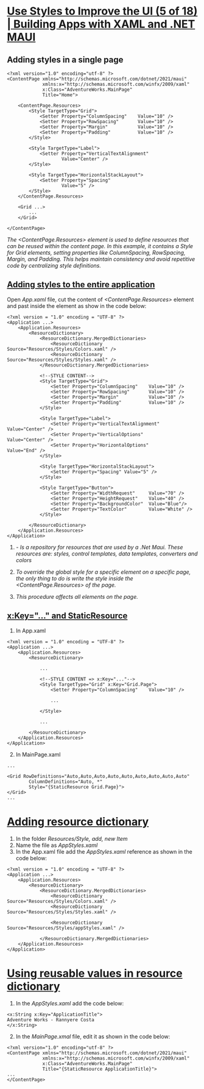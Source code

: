 # [Use Styles to Improve the UI (5 of 18) | Building Apps with XAML and .NET MAUI](https://youtu.be/rHflpkCZeF8?si=RKVjBd9Sxe2MH54j)

## Adding styles in a single page

```
<?xml version="1.0" encoding="utf-8" ?>
<ContentPage xmlns="http://schemas.microsoft.com/dotnet/2021/maui"
             xmlns:x="http://schemas.microsoft.com/winfx/2009/xaml"
             x:Class="AdventureWorks.MainPage"
             Title="Home">

    <ContentPage.Resources>
        <Style TargetType="Grid">
            <Setter Property="ColumnSpacing"    Value="10" />
            <Setter Property="RowSpacing"       Value="10" />
            <Setter Property="Margin"           Value="10" />
            <Setter Property="Padding"          Value="10" />
        </Style>

        <Style TargetType="Label">
            <Setter Property="VerticalTextAlignment"
                    Value="Center" />
        </Style>

        <Style TargetType="HorizontalStackLayout">
            <Setter Property="Spacing"
                    Value="5" />
        </Style>
    </ContentPage.Resources>
    
    <Grid ...>
        ...
    </Grid>

</ContentPage>
```

*The <ContentPage.Resources> element is used to define resources that can be reused within the content page. In this example, it contains a Style for Grid elements, setting properties like ColumnSpacing, RowSpacing, Margin, and Padding. This helps maintain consistency and avoid repetitive code by centralizing style definitions.*

## [Adding styles to the entire application](https://youtu.be/rHflpkCZeF8?t=311)

Open *App.xaml* file, cut the content of *<ContentPage.Resources>* element and past inside the *<ResourceDictionary>* element as show in the code below:

```
<?xml version = "1.0" encoding = "UTF-8" ?>
<Application ...>
    <Application.Resources>
        <ResourceDictionary>
            <ResourceDictionary.MergedDictionaries>
                <ResourceDictionary Source="Resources/Styles/Colors.xaml" />
                <ResourceDictionary Source="Resources/Styles/Styles.xaml" />
            </ResourceDictionary.MergedDictionaries>

            <!--STYLE CONTENT-->
            <Style TargetType="Grid">
                <Setter Property="ColumnSpacing"    Value="10" />
                <Setter Property="RowSpacing"       Value="10" />
                <Setter Property="Margin"           Value="10" />
                <Setter Property="Padding"          Value="10" />
            </Style>

            <Style TargetType="Label">
                <Setter Property="VerticalTextAlignment"    Value="Center" />
                <Setter Property="VerticalOptions"          Value="Center" />
                <Setter Property="HorizontalOptions"        Value="End" />
            </Style>

            <Style TargetType="HorizontalStackLayout">
                <Setter Property="Spacing" Value="5" />
            </Style>

            <Style TargetType="Button">
                <Setter Property="WidthRequest"     Value="70" />
                <Setter Property="HeightRequest"    Value="40" />
                <Setter Property="BackgroundColor"  Value="Blue"/>
                <Setter Property="TextColor"        Value="White" />
            </Style>

        </ResourceDictionary>
    </Application.Resources>
</Application>
```

1. *<ResourceDictionary> - Is a repository for resources that are used by a .Net Maui. These resources are: styles, control templates, data templates, converters and colors*
   
2. *To override the global style for a specific element on a specific page, the only thing to do is write the style inside the <ContentPage.Resources> of the page.*
   
3. *This procedure affects all elements on the page.*

## [x:Key="..." and StaticResource](https://youtu.be/rHflpkCZeF8?t=485)

1. In App.xaml

```
<?xml version = "1.0" encoding = "UTF-8" ?>
<Application ...>
    <Application.Resources>
        <ResourceDictionary>
            
            ...

            <!--STYLE CONTENT => x:Key="..."-->
            <Style TargetType="Grid" x:Key="Grid.Page">
                <Setter Property="ColumnSpacing"    Value="10" />
                
                ...

            </Style>

            ...

        </ResourceDictionary>
    </Application.Resources>
</Application>
```

2. In MainPage.xaml

```
...

<Grid RowDefinitions="Auto,Auto,Auto,Auto,Auto,Auto,Auto,Auto,Auto"
        ColumnDefinitions="Auto, *"
        Style="{StaticResource Grid.Page}">
</Grid>
...

```

# [Adding resource dictionary](https://youtu.be/rHflpkCZeF8?t=730)

1. In the folder *Resources/Style, add, new Item*
2. Name the file as *AppStyles.xaml*
3. In the App.xaml file add the *AppStyles.xaml* reference as shown in the code below:

```
<?xml version = "1.0" encoding = "UTF-8" ?>
<Application ...>
    <Application.Resources>
        <ResourceDictionary>
            <ResourceDictionary.MergedDictionaries>
                <ResourceDictionary Source="Resources/Styles/Colors.xaml" />
                <ResourceDictionary Source="Resources/Styles/Styles.xaml" />

                <ResourceDictionary Source="Resources/Styles/appStyles.xaml" />

            </ResourceDictionary.MergedDictionaries>
    </Application.Resources>
</Application>
```

# [Using reusable values in resource dictionary](https://youtu.be/rHflpkCZeF8?t=833)

1. In the *AppStyles.xaml* add the code below:
   
```
<x:String x:Key="ApplicationTitle">
Adventure Works - Rannyere Costa
</x:String>

```

2. In the *MainPage.xmal* file, edit it as shown in the code below:

```
<?xml version="1.0" encoding="utf-8" ?>
<ContentPage xmlns="http://schemas.microsoft.com/dotnet/2021/maui"
             xmlns:x="http://schemas.microsoft.com/winfx/2009/xaml"
             x:Class="AdventureWorks.MainPage"
             Title="{StaticResource ApplicationTitle}">
...             
</ContentPage>             
```